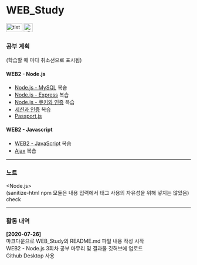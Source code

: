 WEB_Study
===
<a href="https://min413903.tistory.com/" target="_blank"><img src="https://t1.daumcdn.net/cfile/tistory/9931DF3D5B95428108" width="44" height="24" alt="tistory"></a>
<a href="https://github.com/min413" target="_blank"><img src="https://miro.medium.com/max/318/1*1OKmA2EdGln8O6RCVORgGg.png" width="24" height="24" alt="github"></a>
### 공부 계획

(학습할 때 마다 취소선으로 표시됨)

#### WEB2 - Node.js
- [Node.js - MySQL](https://opentutorials.org/course/3347) 복습
- [Node.js - Express](https://opentutorials.org/course/3370) 복습
- [Node.js - 쿠키와 인증](https://opentutorials.org/course/3387) 복습
- [세션과 인증](https://opentutorials.org/course/3400) 복습
- [Passport.js](https://opentutorials.org/course/3402)

#### WEB2 - Javascript
- [WEB2 - JavaScript](https://opentutorials.org/course/3085) 복습
- [Ajax](https://opentutorials.org/course/3281) 복습

***

### 노트
<Node.js>  
(sanitize-html npm 모듈은 내용 입력에서 태그 사용의 자유성을 위해 넣지는 않았음)  
check

***

### 활동 내역 
<b>[2020-07-26]</b>   
마크다운으로 WEB_Study의 README.md 파일 내용 작성 시작  
WEB2 - Node.js 3회차 공부 마무리 및 결과물 깃허브에 업로드  
Github Desktop 사용  
  

